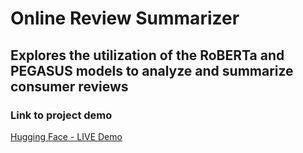 # Online Review Summarizer
## Explores the utilization of the RoBERTa and PEGASUS models to analyze and summarize consumer reviews

### Link to project demo
[Hugging Face - LIVE Demo](https://huggingface.co/spaces/rkf2778/product_review_summarizer_with_roberta_and_pegasus)
